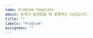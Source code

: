 ```yaml
---
name: Problem Template
about: 문제가 발생했을 때 발행하는 이슈입니다.
title: ""
labels: "Problem"
assignees: ""
---
```


<!-- 어떤 문제이며 어떤 상황에서 발생하는지 명시 -->
<!-- 원하는지 결과 명시 -->
<!-- 해결을 위해 사용해 본 방법 명시 -->
<!-- 에러 코드가 있을 경우 첨부 -->
<!-- 필요할 경우 Screenshot 및 Gif 첨부 -->
<!-- 해결된 문제의 경우 해결 방법 명시 -->

